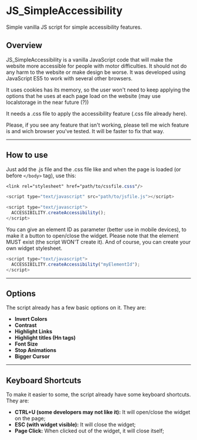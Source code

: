 # JS_SimpleAccessibility
Simple vanilla JS script for simple accessibility features.


## Overview
JS_SimpleAccessibility is a vanilla JavaScript code that will make the website more accessible for people with motor difficulties. It should not do any harm to the website or make design be worse. It was developed using JavaScript ES5 to work with several other browsers.

It uses cookies has its memory, so the user won't need to keep applying the options that he uses at each page load on the website (may use localstorage in the near future (?))

It needs a .css file to apply the accessibility feature (.css file already here).

Please, if you see any feature that isn't working, please tell me wich feature is and wich browser you've tested. It will be faster to fix that way.

---


## How to use
Just add the .js file and the .css file like and when the page is loaded (or before `</body>` tag), use this:

```css
<link rel="stylesheet" href="path/to/cssfile.csss"/>
```
```javascript
<script type="text/javascript" src="path/to/jsfile.js"></script>
```
```javascript
<script type="text/javascript">
  ACCESSIBILITY.createAccessibility();
</script>
```

You can give an element ID as parameter (better use in mobile devices), to make it a button to open/close the widget. Please note that the element MUST exist (the script WON'T create it). And of course, you can create your own widget stylesheet.


```javascript
<script type="text/javascript">
  ACCESSIBILITY.createAccessibility("myElementId");
</script>
```

---

## Options
The script already has a few basic options on it. They are:

- **Invert Colors** 
- **Contrast**
- **Highlight Links**
- **Highlight titles (Hn tags)**
- **Font Size**
- **Stop Animations**
- **Bigger Cursor**


---

## Keyboard Shortcuts

To make it easier to some, the script already have some keyboard shortcuts. They are:
- **CTRL+U (some developers may not like it):** It will open/close the widget on the page;
- **ESC (with widget visible):** It will close the widget;
- **Page Click:** When clicked out of the widget, it will close itself;

